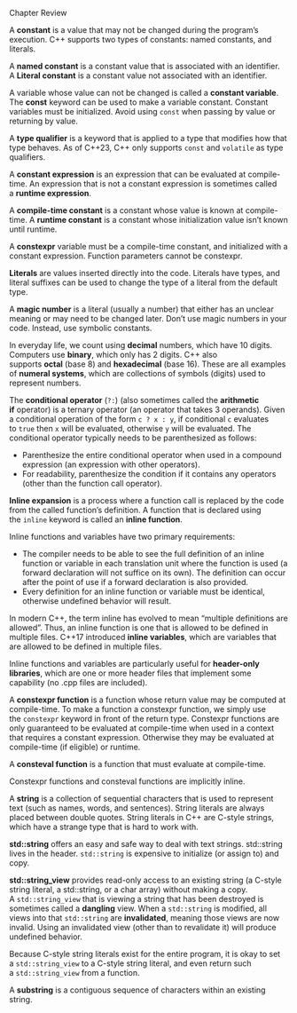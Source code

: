 Chapter Review

A **constant** is a value that may not be changed during the program’s execution. C++ supports two types of constants: named constants, and literals.

A **named constant** is a constant value that is associated with an identifier. A **Literal constant** is a constant value not associated with an identifier.

A variable whose value can not be changed is called a **constant variable**. The **const** keyword can be used to make a variable constant. Constant variables must be initialized. Avoid using `const` when passing by value or returning by value.

A **type qualifier** is a keyword that is applied to a type that modifies how that type behaves. As of C++23, C++ only supports `const` and `volatile` as type qualifiers.

A **constant expression** is an expression that can be evaluated at compile-time. An expression that is not a constant expression is sometimes called a **runtime expression**.

A **compile-time constant** is a constant whose value is known at compile-time. A **runtime constant** is a constant whose initialization value isn’t known until runtime.

A **constexpr** variable must be a compile-time constant, and initialized with a constant expression. Function parameters cannot be constexpr.

**Literals** are values inserted directly into the code. Literals have types, and literal suffixes can be used to change the type of a literal from the default type.

A **magic number** is a literal (usually a number) that either has an unclear meaning or may need to be changed later. Don’t use magic numbers in your code. Instead, use symbolic constants.

In everyday life, we count using **decimal** numbers, which have 10 digits. Computers use **binary**, which only has 2 digits. C++ also supports **octal** (base 8) and **hexadecimal** (base 16). These are all examples of **numeral systems**, which are collections of symbols (digits) used to represent numbers.

The **conditional operator** (`?:`) (also sometimes called the **arithmetic if** operator) is a ternary operator (an operator that takes 3 operands). Given a conditional operation of the form `c ? x : y`, if conditional `c` evaluates to `true` then `x` will be evaluated, otherwise `y` will be evaluated. The conditional operator typically needs to be parenthesized as follows:

- Parenthesize the entire conditional operator when used in a compound expression (an expression with other operators).
- For readability, parenthesize the condition if it contains any operators (other than the function call operator).

**Inline expansion** is a process where a function call is replaced by the code from the called function’s definition. A function that is declared using the `inline` keyword is called an **inline function**.

Inline functions and variables have two primary requirements:

- The compiler needs to be able to see the full definition of an inline function or variable in each translation unit where the function is used (a forward declaration will not suffice on its own). The definition can occur after the point of use if a forward declaration is also provided.
- Every definition for an inline function or variable must be identical, otherwise undefined behavior will result.

In modern C++, the term inline has evolved to mean “multiple definitions are allowed”. Thus, an inline function is one that is allowed to be defined in multiple files. C++17 introduced **inline variables**, which are variables that are allowed to be defined in multiple files.

Inline functions and variables are particularly useful for **header-only libraries**, which are one or more header files that implement some capability (no .cpp files are included).

A **constexpr function** is a function whose return value may be computed at compile-time. To make a function a constexpr function, we simply use the `constexpr` keyword in front of the return type. Constexpr functions are only guaranteed to be evaluated at compile-time when used in a context that requires a constant expression. Otherwise they may be evaluated at compile-time (if eligible) or runtime.

A **consteval function** is a function that must evaluate at compile-time.

Constexpr functions and consteval functions are implicitly inline.

A **string** is a collection of sequential characters that is used to represent text (such as names, words, and sentences). String literals are always placed between double quotes. String literals in C++ are C-style strings, which have a strange type that is hard to work with.

**std::string** offers an easy and safe way to deal with text strings. std::string lives in the <string> header. `std::string` is expensive to initialize (or assign to) and copy.

**std::string_view** provides read-only access to an existing string (a C-style string literal, a std::string, or a char array) without making a copy. A `std::string_view` that is viewing a string that has been destroyed is sometimes called a **dangling** view. When a `std::string` is modified, all views into that `std::string` are **invalidated**, meaning those views are now invalid. Using an invalidated view (other than to revalidate it) will produce undefined behavior.

Because C-style string literals exist for the entire program, it is okay to set a `std::string_view` to a C-style string literal, and even return such a `std::string_view` from a function.

A **substring** is a contiguous sequence of characters within an existing string.